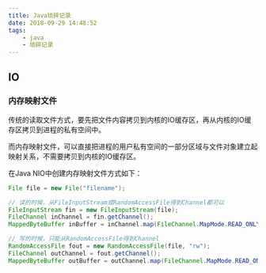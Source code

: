 ```yaml
---
title: Java琐碎记录
date: 2018-09-29 14:48:52
tags:
	- java
	- 琐碎记录
---
```

## IO

### 内存映射文件

传统的读取文件方式，要先把文件内容拷贝到内核的IO缓存区，再从内核的IO缓存区拷贝到进程的私有空间中。

而内存映射文件，可以直接把进程的用户私有空间的一部分区域与文件对象建立起映射关系，不需要拷贝到内核的IO缓存区。

在Java NIO中创建内存映射文件方式如下：

```java
File file = new File("filename");

// 读的时候，从FileInputStream或RandomAccessFile得到Channel都可以
FileInputStream fin = new FileInputStream(file);
FileChannel inChannel = fin.getChannel();
MappedByteBuffer inBuffer = inChannel.map(FileChannel.MapMode.READ_ONLY, 0, inChannel.size());

// 写的时候，只能从RandomAccessFile得到Channel
RandomAccessFile fout = new RandomAccessFile(file, "rw");
FileChannel outChannel = fout.getChannel();
MappedByteBuffer outBuffer = outChannel.map(FileChannel.MapMode.READ_ONLY, 0, outChannel.size());
```

